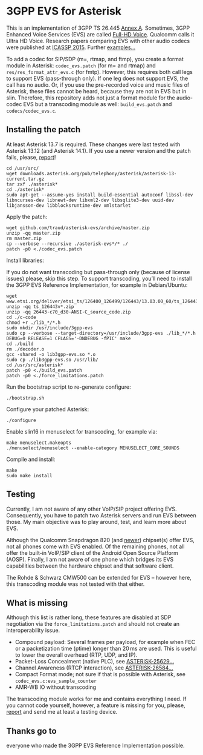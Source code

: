 # 3GPP EVS for Asterisk

This is an implementation of 3GPP TS 26.445 [Annex A](http://webapp.etsi.org/key/key.asp?GSMSpecPart1=26&GSMSpecPart2=445). Sometimes, 3GPP Enhanced Voice Services (EVS) are called [Full-HD Voice](http://www.iis.fraunhofer.de/en/ff/amm/prod/kommunikation/komm/evs.html). Qualcomm calls it Ultra HD Voice. Research papers comparing EVS with other audio codecs were published at [ICASSP 2015](http://dx.doi.org/10.1109/ICASSP.2015.7178954). Further [examples…](http://www.full-hd-voice.com/en/convince-yourself.html)

To add a codec for SIP/SDP (m=, rtmap, and ftmp), you create a format module in Asterisk: `codec_evs.patch` (for m= and rtmap) and `res/res_format_attr_evs.c` (for fmtp). However, this requires both call legs to support EVS (pass-through only). If one leg does not support EVS, the call has no audio. Or, if you use the pre-recorded voice and music files of Asterisk, these files cannot be heard, because they are not in EVS but in slin. Therefore, this repository adds not just a format module for the audio-codec EVS but a transcoding module as well: `build_evs.patch` and `codecs/codec_evs.c`.

## Installing the patch

At least Asterisk 13.7 is required. These changes were last tested with Asterisk 13.12 (and Asterisk 14.1). If you use a newer version and the patch fails, please, [report](https://help.github.com/articles/creating-an-issue/)!

	cd /usr/src/
	wget downloads.asterisk.org/pub/telephony/asterisk/asterisk-13-current.tar.gz
	tar zxf ./asterisk*
	cd ./asterisk*
	sudo apt-get --assume-yes install build-essential autoconf libssl-dev libncurses-dev libnewt-dev libxml2-dev libsqlite3-dev uuid-dev libjansson-dev libblocksruntime-dev xmlstarlet

Apply the patch:

	wget github.com/traud/asterisk-evs/archive/master.zip
	unzip -qq master.zip
	rm master.zip
	cp --verbose --recursive ./asterisk-evs*/* ./
	patch -p0 <./codec_evs.patch

Install libraries:

If you do not want transcoding but pass-through only (because of license issues) please, skip this step. To support transcoding, you’ll need to install the 3GPP EVS Reference Implementation, for example in Debian/Ubuntu:

	wget www.etsi.org/deliver/etsi_ts/126400_126499/126443/13.03.00_60/ts_126443v130300p0.zip
	unzip -qq ts_126443v*.zip
	unzip -qq 26443-c70_d30-ANSI-C_source_code.zip
	cd ./c-code
	chmod +r ./lib_*/*.h
	sudo mkdir /usr/include/3gpp-evs
	sudo cp --verbose --target-directory=/usr/include/3gpp-evs ./lib_*/*.h
	DEBUG=0 RELEASE=1 CFLAGS='-DNDEBUG -fPIC' make
	cd ./build
	rm ./decoder.o
	gcc -shared -o lib3gpp-evs.so *.o
	sudo cp ./lib3gpp-evs.so /usr/lib/
	cd /usr/src/asterisk*
	patch -p0 <./build_evs.patch
	patch -p0 <./force_limitations.patch

Run the bootstrap script to re-generate configure:

	./bootstrap.sh

Configure your patched Asterisk:

	./configure

Enable slin16 in menuselect for transcoding, for example via:

	make menuselect.makeopts
	./menuselect/menuselect --enable-category MENUSELECT_CORE_SOUNDS

Compile and install:

	make
	sudo make install

## Testing

Currently, I am not aware of any other VoIP/SIP project offering EVS. Consequently, you have to patch two Asterisk servers and run EVS between those. My main objective was to play around, test, and learn more about EVS.

Although the Qualcomm Snapdragon 820 (and [newer](http://www.qualcomm.com/products/snapdragon/modems/4g-lte)) chipset(s) offer EVS, not all phones come with EVS enabled. Of the remaining phones, not all offer the built-in VoIP/SIP client of the Android Open Source Platform (AOSP). Finally, I am not aware of one phone which bridges its EVS capabilities between the hardware chipset and that software client.

The Rohde & Schwarz CMW500 can be extended for EVS – however here, this transcoding module was not tested with that either.

## What is missing

Although this list is rather long, these features are disabled at SDP negotiation via the `force_limitations.patch` and should not create an interoperability issue.

* Compound payload: Several frames per payload, for example when FEC or a packetization time (ptime) longer than 20 ms are used. This is useful to lower the overall overhead (RTP, UDP, and IP).
* Packet-Loss Concealment (native PLC), see [ASTERISK-25629…](http://issues.asterisk.org/jira/browse/ASTERISK-25629)
* Channel Awareness (RTCP interaction), see [ASTERISK-26584…](http://issues.asterisk.org/jira/browse/ASTERISK-26584)
* Compact Format mode; not sure if that is possible with Asterisk, see `codec_evs.c:evs_sample_counter`
* AMR-WB IO without transcoding

The transcoding module works for me and contains everything I need. If you cannot code yourself, however, a feature is missing for you, please, [report](https://help.github.com/articles/creating-an-issue/) and send me at least a testing device.

## Thanks go to

everyone who made the 3GPP EVS Reference Implementation possible.